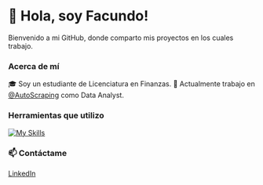 # 👋 Hola, soy Facundo!

Bienvenido a mi GitHub, donde comparto mis proyectos en los cuales trabajo. 

### Acerca de mí

🎓 Soy un estudiante de Licenciatura en Finanzas.
💼 Actualmente trabajo en [@AutoScraping](https://github.com/AutoScraping) como Data Analyst.

### Herramientas que utilizo

[![My Skills](https://skillicons.dev/icons?i=py,sklearn,mysql,postgres,git,github,vscode&theme=light)](https://skillicons.dev)




### 📫 Contáctame
[LinkedIn](https://www.linkedin.com/in/facundolotobattan/)


